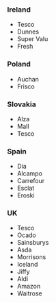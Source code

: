 ### Ireland
- Tesco
- Dunnes
- Super Valu
- Fresh

### Poland
- Auchan
- Frisco
### Slovakia
- Alza
- Mall
- Tesco
### Spain
- Dia
- Alcampo
- Carrefour
- Esclat
- Eroski

### UK
- Tesco
- Ocado
- Sainsburys
- Asda
- Morrisons
- Iceland
- Jiffy
- Aldi
- Amazon
- Waitrose

